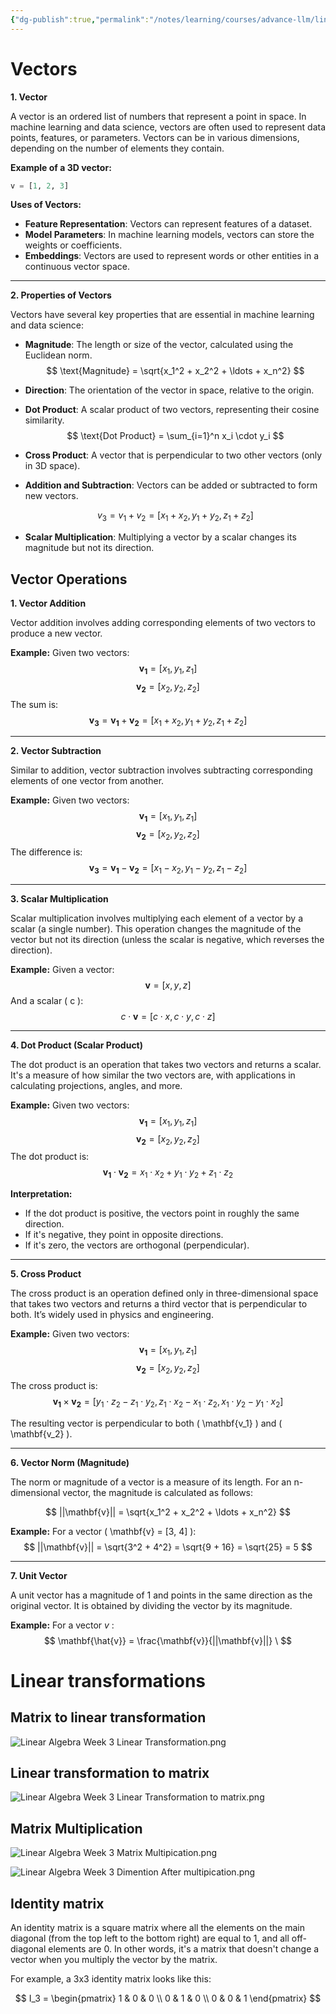 ```yaml
---
{"dg-publish":true,"permalink":"/notes/learning/courses/advance-llm/linear-algebra/linear-algebra-week-3/","title":"Linear Algebra - Vector & Linear transformations"}
---
```


# Vectors
**1. Vector**

A vector is an ordered list of numbers that represent a point in space. In machine learning and data science, vectors are often used to represent data points, features, or parameters. Vectors can be in various dimensions, depending on the number of elements they contain.

**Example of a 3D vector:**
```python
v = [1, 2, 3]
```

**Uses of Vectors:**
- **Feature Representation**: Vectors can represent features of a dataset.
- **Model Parameters**: In machine learning models, vectors can store the weights or coefficients.
- **Embeddings**: Vectors are used to represent words or other entities in a continuous vector space.

---

**2. Properties of Vectors**

Vectors have several key properties that are essential in machine learning and data science:

- **Magnitude**: The length or size of the vector, calculated using the Euclidean norm.
  $$
  \text{Magnitude} = \sqrt{x_1^2 + x_2^2 + \ldots + x_n^2}
  $$
  
- **Direction**: The orientation of the vector in space, relative to the origin.

- **Dot Product**: A scalar product of two vectors, representing their cosine similarity.
  $$
  \text{Dot Product} = \sum_{i=1}^n x_i \cdot y_i
  $$
  
- **Cross Product**: A vector that is perpendicular to two other vectors (only in 3D space).

- **Addition and Subtraction**: Vectors can be added or subtracted to form new vectors.
  
  $$
  v_3 = v_1 + v_2 = [x_1 + x_2, y_1 + y_2, z_1 + z_2]
  $$
  
- **Scalar Multiplication**: Multiplying a vector by a scalar changes its magnitude but not its direction.

## Vector Operations

**1. Vector Addition**

Vector addition involves adding corresponding elements of two vectors to produce a new vector. 

**Example:**
Given two vectors:
$$
\mathbf{v_1} = [x_1, y_1, z_1]
$$
$$
\mathbf{v_2} = [x_2, y_2, z_2]
$$
The sum is:
$$
\mathbf{v_3} = \mathbf{v_1} + \mathbf{v_2} = [x_1 + x_2, y_1 + y_2, z_1 + z_2]
$$

---

**2. Vector Subtraction**

Similar to addition, vector subtraction involves subtracting corresponding elements of one vector from another.

**Example:**
Given two vectors:
$$
\mathbf{v_1} = [x_1, y_1, z_1]
$$
$$
\mathbf{v_2} = [x_2, y_2, z_2]
$$
The difference is:
$$
\mathbf{v_3} = \mathbf{v_1} - \mathbf{v_2} = [x_1 - x_2, y_1 - y_2, z_1 - z_2]
$$

---

**3. Scalar Multiplication**

Scalar multiplication involves multiplying each element of a vector by a scalar (a single number). This operation changes the magnitude of the vector but not its direction (unless the scalar is negative, which reverses the direction).

**Example:**
Given a vector:
$$
\mathbf{v} = [x, y, z]
$$
And a scalar \( c \):
$$
c \cdot \mathbf{v} = [c \cdot x, c \cdot y, c \cdot z]
$$

---

**4. Dot Product (Scalar Product)**

The dot product is an operation that takes two vectors and returns a scalar. It's a measure of how similar the two vectors are, with applications in calculating projections, angles, and more.

**Example:**
Given two vectors:
$$
\mathbf{v_1} = [x_1, y_1, z_1]
$$
$$
\mathbf{v_2} = [x_2, y_2, z_2]
$$
The dot product is:
$$
\mathbf{v_1} \cdot \mathbf{v_2} = x_1 \cdot x_2 + y_1 \cdot y_2 + z_1 \cdot z_2
$$

**Interpretation:**
- If the dot product is positive, the vectors point in roughly the same direction.
- If it's negative, they point in opposite directions.
- If it's zero, the vectors are orthogonal (perpendicular).

---

**5. Cross Product**

The cross product is an operation defined only in three-dimensional space that takes two vectors and returns a third vector that is perpendicular to both. It’s widely used in physics and engineering.

**Example:**
Given two vectors:
$$
\mathbf{v_1} = [x_1, y_1, z_1]
$$
$$
\mathbf{v_2} = [x_2, y_2, z_2]
$$
The cross product is:
$$
\mathbf{v_1} \times \mathbf{v_2} = [y_1 \cdot z_2 - z_1 \cdot y_2, z_1 \cdot x_2 - x_1 \cdot z_2, x_1 \cdot y_2 - y_1 \cdot x_2]
$$

The resulting vector is perpendicular to both \( \mathbf{v_1} \) and \( \mathbf{v_2} \).

---

**6. Vector Norm (Magnitude)**

The norm or magnitude of a vector is a measure of its length. For an n-dimensional vector, the magnitude is calculated as follows:

$$
||\mathbf{v}|| = \sqrt{x_1^2 + x_2^2 + \ldots + x_n^2}
$$

**Example:**
For a vector \( \mathbf{v} = [3, 4] \):
$$
||\mathbf{v}|| = \sqrt{3^2 + 4^2} = \sqrt{9 + 16} = \sqrt{25} = 5
$$

---

**7. Unit Vector**

A unit vector has a magnitude of 1 and points in the same direction as the original vector. It is obtained by dividing the vector by its magnitude.

**Example:**
For a vector  *v* :
$$
\mathbf{\hat{v}} = \frac{\mathbf{v}}{||\mathbf{v}||} \
$$


# Linear transformations

## Matrix to linear transformation
![Linear Algebra Week 3 Linear Transformation.png](/img/user/assets/Linear%20Algebra%20Week%203%20Linear%20Transformation.png)
## Linear transformation to matrix
![Linear Algebra Week 3 Linear Transformation to matrix.png](/img/user/assets/Linear%20Algebra%20Week%203%20Linear%20Transformation%20to%20matrix.png)
## Matrix Multiplication
![Linear Algebra Week 3 Matrix Multipication.png](/img/user/assets/Linear%20Algebra%20Week%203%20Matrix%20Multipication.png)

![Linear Algebra Week 3 Dimention After multipication.png](/img/user/assets/Linear%20Algebra%20Week%203%20Dimention%20After%20multipication.png)


## Identity matrix

An identity matrix is a square matrix where all the elements on the main diagonal (from the top left to the bottom right) are equal to 1, and all off-diagonal elements are 0. In other words, it's a matrix that doesn't change a vector when you multiply the vector by the matrix.

For example, a 3x3 identity matrix looks like this:

$$
I_3 = \begin{pmatrix}
1 & 0 & 0 \\
0 & 1 & 0 \\
0 & 0 & 1
\end{pmatrix}
$$


